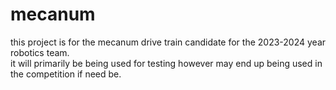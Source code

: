 # mecanum  
this project is for the mecanum drive train candidate for the 2023-2024 year robotics team.  
it will primarily be being used for testing however may end up being used in the competition if need be.  
